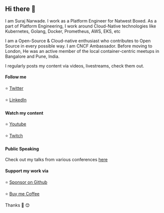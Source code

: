 ## Hi there 👋

I am Suraj Narwade. I work as a Platform Engineer for Natwest Boxed. As a part of Platform Engineering, I work around Cloud-Native technologies like Kubernetes, Golang, Docker, Prometheus, AWS, EKS, etc


I am a Open-Source & Cloud-native enthusiast who contributes to Open Source in every possible way. I am CNCF Ambassador. Before moving to London, He was an active member of the local container-centric meetups in Bangalore and Pune, India.

I regularly posts my content via videos, livestreams, check them out.

#### Follow me


⭐ [Twitter](https://twitter.com/surajincloud) 

⭐ [LinkedIn](https://www.linkedin.com/in/surajnarwade/)


#### Watch my content

⭐ [Youtube](https://www.youtube.com/c/SurajinCloud)

⭐ [Twitch](https://www.twitch.tv/surajincloud)


#### Public Speaking

Check out my talks from various conferences [here](https://www.youtube.com/playlist?list=PLbxFcvwuGy_rf2cF0UPd9kiw7lGDi8zNZ)

#### Support my work via

⭐ [Sponsor on Github](https://github.com/sponsors/surajnarwade)

⭐ [Buy me Coffee](https://www.buymeacoffee.com/surajincloud)

Thanks 🙏 😊 

